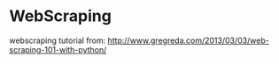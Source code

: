 # WebScraping
webscraping tutorial from: http://www.gregreda.com/2013/03/03/web-scraping-101-with-python/
